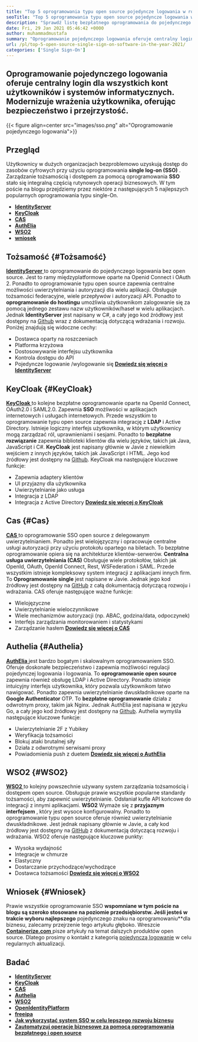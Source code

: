 ```yaml
---
title: "Top 5 oprogramowania typu open source pojedyncze logowania w roku 2021" 
seoTitle: "Top 5 oprogramowania typu open source pojedyncze logowania w roku 2021" 
description: "Sprawdź listę bezpłatnego oprogramowania do pojedynczego logowania na poziomie przedsiębiorstwa. Te rozwiązania SSO open source obejmują IdentityServer, KeyCloak. CAS, Authelia i WSO2." 
date: Fri, 29 Jan 2021 05:46:42 +0000
author: muhammadmustafa
summary: "Oprogramowanie pojedynczego logowania oferuje centralny login dla wszystkich kont użytkowników i systemów informatycznych. Modernizuje wrażenia użytkownika, oferując bezpieczeństwo i przejrzystość." 
url: /pl/top-5-open-source-single-sign-on-software-in-the-year-2021/
categories: ['Single Sign-On']
---
```


## Oprogramowanie pojedynczego logowania oferuje centralny login dla wszystkich kont użytkowników i systemów informatycznych. Modernizuje wrażenia użytkownika, oferując bezpieczeństwo i przejrzystość.

{{< figure align=center src="images/sso.png" alt="Oprogramowanie pojedynczego logowania">}}


## Przegląd
Użytkownicy w dużych organizacjach bezproblemowo uzyskują dostęp do zasobów cyfrowych przy użyciu oprogramowania  **single log-on (SSO)** . Zarządzanie tożsamością i dostępem za pomocą oprogramowania **SSO**  stało się integralną częścią rutynowych operacji biznesowych. W tym poście na blogu przejdziemy przez niektóre z następujących 5 najlepszych popularnych oprogramowania typu single-On.
*  **[IdentityServer][1]**  
*  **[KeyCloak][2]**  
*  **[CAS][3]**  
*  **[AuthElia][4]**  
*  **[WSO2][5]**  
*  **[wniosek][6]**  

## Tożsamość {#Tożsamość}

[  **IdentityServer** ][7] to oprogramowanie do pojedynczego logowania bez open source. Jest to ramy międzyplatformowe oparte na Openid Connect i OAuth 2. Ponadto to oprogramowanie typu open source zapewnia centralne możliwości uwierzytelniania i autoryzacji dla wielu aplikacji. Obsługuje tożsamości federacyjne, wiele przepływów i autoryzacji API. Ponadto to  **oprogramowanie do hostingu**  umożliwia użytkownikom zalogowanie się za pomocą jednego zestawu nazw użytkowników/haseł w wielu aplikacjach. Jednak **IdentityServer**  jest napisany w C#, a cały jego kod źródłowy jest dostępny na [Github][8] wraz z dokumentacją dotyczącą wdrażania i rozwoju.
Poniżej znajdują się widoczne cechy:
  * Dostawca oparty na roszczeniach
  * Platforma krzyżowa
  * Dostosowywanie interfejsu użytkownika
  * Kontrola dostępu do API
  * Pojedyncze logowanie /wylogowanie się
[  **Dowiedz się więcej o IdentityServer**  ][9]

## KeyCloak {#KeyCloak}

[  **KeyCloak** ][10] to kolejne bezpłatne oprogramowanie oparte na OpenId Connect, OAuth2.0 i SAML2.0. Zapewnia  **SSO**  możliwości w aplikacjach internetowych i usługach internetowych. Przede wszystkim to oprogramowanie typu open source zapewnia integrację z  **LDAP**  i Active Directory. Istnieje logiczny interfejs użytkownika, w którym użytkownicy mogą zarządzać ról, uprawnieniami i sesjami. Ponadto to  **bezpłatne rozwiązanie**  zapewnia biblioteki klientów dla wielu języków, takich jak Java, JavaScript i C#. **KeyCloak**  jest napisany głównie w Javie z niewielkim wejściem z innych języków, takich jak JavaScript i HTML. Jego kod źródłowy jest dostępny na [Github][11].
KeyCloak ma następujące kluczowe funkcje:
  * Zapewnia adaptery klientów
  * UI przyjazny dla użytkownika
  * Uwierzytelnianie jako usługa
  * Integracja z LDAP
  * Integracja z Active Directory
[  **Dowiedz się więcej o KeyCloak**  ][12]

## Cas {#Cas}

[  **CAS** ][13] to oprogramowanie SSO open source z delegowanym uwierzytelnianiem. Ponadto jest wielojęzyczny i opracowuje centralne usługi autoryzacji przy użyciu protokołu opartego na biletach. To bezpłatne oprogramowanie opiera się na architekturze klientów-serwerów.  **Centralna usługa uwierzytelniania (CAS)**  Obsługuje wiele protokołów, takich jak OpenId, OAuth, OpenId Connect, Rest, WSFederation i SAML. Przede wszystkim istnieje kompleksowy system integracji z aplikacjami innych firm. To **Oprogramowanie single**  jest napisane w Javie. Jednak jego kod źródłowy jest dostępny na [GitHub][14] z całą dokumentacją dotyczącą rozwoju i wdrażania.
CAS oferuje następujące ważne funkcje:
  * Wielojęzyczne
  * Uwierzytelnianie wieloczynnikowe
  * Wiele mechanizmów autoryzacji (np. ABAC, godzina/data, odpoczynek)
  * Interfejs zarządzania monitorowaniem i statystykami
  * Zarządzanie hasłem
[  **Dowiedz się więcej o CAS**  ][15]

## Authelia {#Authelia}

[  **AuthElia** ][16] jest bardzo bogatym i skalowalnym oprogramowaniem SSO. Oferuje doskonałe bezpieczeństwo i zapewnia możliwości regulacji pojedynczej logowania i logowania. To  **oprogramowanie open source**  zapewnia również obsługę LDAP i Active Directory. Ponadto istnieje intuicyjny interfejs użytkownika, który pozwala użytkownikom łatwo nawigować. Ponadto zapewnia uwierzytelnianie dwuskładnikowe oparte na  **Google Authenticator**  OTP. To **bezpłatne oprogramowanie**  działa z odwrotnym proxy, takim jak Nginx. Jednak AuthElia jest napisana w języku Go, a cały jego kod źródłowy jest dostępny na [Github][17].
Authelia wymyśla następujące kluczowe funkcje:
  * Uwierzytelnianie 2F z Yubikey
  * Weryfikacja tożsamości
  * Blokuj ataki brutalnej siły
  * Działa z odwrotnymi serwisami proxy
  * Powiadomienia push z duetem
 **[Dowiedz się więcej o AuthElia][18]** 

## WSO2 {#WSO2}

[  **WSO2** ][19] to kolejny powszechnie używany system zarządzania tożsamością i dostępem open source. Obsługuje prawie wszystkie popularne standardy tożsamości, aby zapewnić uwierzytelnianie. Odsłaniał kufle API końcowe do integracji z innymi aplikacjami.  **WSO2**  Wymaże się z **przyjaznym interfejsem**  , który jest wysoce konfigurowalny. Ponadto to oprogramowanie typu open source oferuje również uwierzytelnianie dwuskładnikowe. Jest jednak napisany głównie w Javie, a cały kod źródłowy jest dostępny na [GitHub][20] z dokumentacją dotyczącą rozwoju i wdrażania.
WSO2 oferuje następujące kluczowe punkty:
  * Wysoka wydajność
  * Integracje w chmurze
  * Elastyczny
  * Dostarczanie przychodzące/wychodzące
  * Dostawca tożsamości
 **[Dowiedz się więcej o WSO2][21]** 

## Wniosek {#Wniosek}

Prawie wszystkie oprogramowanie SSO  **wspomniane w tym poście na blogu są szeroko stosowane na poziomie przedsiębiorstw. Jeśli jesteś w trakcie wyboru najlepszego**  pojedynczego znaku na oprogramowaniu**dla biznesu, zalecamy przejrzenie tego artykułu głęboko.
Wreszcie [  **Containerize.com**  ][22] pisze artykuły na temat dalszych produktów open source. Dlatego prosimy o kontakt z kategorią [pojedynczą logowanie][23] w celu regularnych aktualizacji.

## Badać
*  **[IdentityServer][24]**  
*  **[KeyCloak][25]**  
*  **[CAS][26]**  
* [  **Authelia**  ][27]
*  **[WSO2][28]**  
*  **[OpenIdentityPlatform][29]**  
*  **[freeipa][30]**  
*  **[Jak wykorzystać system SSO w celu lepszego rozwoju biznesu][31]**  
*  **[Zautomatyzuj operacje biznesowe za pomocą oprogramowania bezpłatnego i open source][32]**  



 [1]: #IdentityServer
 [2]: #KeyCloak
 [3]: #CAS
 [4]: #Authelia
 [5]: #WSO2
 [6]: #Conclusion
 [7]: https://products.containerize.com/single-sign-on/identity-server
 [8]: https://github.com/IdentityServer
 [9]: https://identityserver.io/
 [10]: https://products.containerize.com/single-sign-on/keycloak
 [11]: https://github.com/keycloak/keycloak
 [12]: https://www.keycloak.org/
 [13]: https://products.containerize.com/single-sign-on/cas
 [14]: https://github.com/apereo/cas
 [15]: https://apereo.github.io/cas/6.3.x/index.html
 [16]: https://products.containerize.com/single-sign-on/authelia
 [17]: https://github.com/authelia/authelia
 [18]: https://www.authelia.com/
 [19]: https://products.containerize.com/single-sign-on/wso2
 [20]: https://github.com/wso2/product-is
 [21]: http://wso2.github.io/
 [22]: https://www.containerize.com/
 [23]: https://products.containerize.com/single-sign-on/
 [24]: https://products.containerize.com/single-sign-on/identity-server/
 [25]: https://products.containerize.com/single-sign-on/keycloak/
 [26]: https://products.containerize.com/single-sign-on/cas/
 [27]: https://products.containerize.com/single-sign-on/authelia/
 [28]: https://products.containerize.com/single-sign-on/wso2/
 [29]: https://products.containerize.com/single-sign-on/openidentityplatform/
 [30]: https://products.containerize.com/single-sign-on/freeipa/
 [31]: https://blog.containerize.com/single-sign-on/how-to-leverage-sso-solution-for-better-business-growth/
 [32]: https://blog.containerize.com/blogging/automate-business-operations-using-open-source-software/
